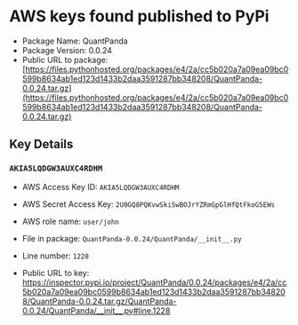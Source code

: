 # AWS keys found published to PyPi

* Package Name: QuantPanda
* Package Version: 0.0.24
* Public URL to package: [https://files.pythonhosted.org/packages/e4/2a/cc5b020a7a09ea09bc0599b8634ab1ed123d1433b2daa3591287bb348208/QuantPanda-0.0.24.tar.gz](https://files.pythonhosted.org/packages/e4/2a/cc5b020a7a09ea09bc0599b8634ab1ed123d1433b2daa3591287bb348208/QuantPanda-0.0.24.tar.gz)

## Key Details

### `AKIA5LQDGW3AUXC4RDHM`

* AWS Access Key ID: `AKIA5LQDGW3AUXC4RDHM`
* AWS Secret Access Key: `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` 
* AWS role name: `user/john`
* File in package: `QuantPanda-0.0.24/QuantPanda/__init__.py`
* Line number: `1228`

* Public URL to key: https://inspector.pypi.io/project/QuantPanda/0.0.24/packages/e4/2a/cc5b020a7a09ea09bc0599b8634ab1ed123d1433b2daa3591287bb348208/QuantPanda-0.0.24.tar.gz/QuantPanda-0.0.24/QuantPanda/__init__.py#line.1228


